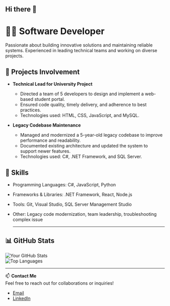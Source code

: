 ## Hi there 👋
# 👨‍💻 Software Developer

Passionate about building innovative solutions and maintaining reliable systems. Experienced in leading technical teams and working on diverse projects.

## 💼 Projects Involvement
- **Technical Lead for University Project**  
  - Directed a team of 5 developers to design and implement a web-based student portal.  
  - Ensured code quality, timely delivery, and adherence to best practices.  
  - Technologies used: HTML, CSS, JavaScript, and MySQL.  

- **Legacy Codebase Maintenance**  
  - Managed and modernized a 5-year-old legacy codebase to improve performance and readability.  
  - Documented existing architecture and updated the system to support newer features.  
  - Technologies used: C#, .NET Framework, and SQL Server.  

## 🔧 Skills
- Programming Languages: C#, JavaScript, Python  
- Frameworks & Libraries: .NET Framework, React, Node.js  
- Tools: Git, Visual Studio, SQL Server Management Studio  
- Other: Legacy code modernization, team leadership, troubleshooting complex issue

  ---
## 📊 GitHub Stats

![Your GitHub Stats](https://github-readme-stats.vercel.app/api?username=FasihahZamri&show_icons=true&theme=radical)  
![Top Languages](https://github-readme-stats.vercel.app/api/top-langs/?username=fasiha7&layout=compact&theme=radical)  

---

📫 **Contact Me**  
Feel free to reach out for collaborations or inquiries!  
- [Email](mailto:fasihahzamri77@gmail.com)  
- [LinkedIn](https://www.linkedin.com/in/your-profile)  


